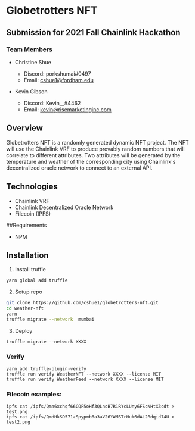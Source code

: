 # Globetrotters NFT

## Submission for 2021 Fall Chainlink Hackathon
### Team Members
- Christine Shue
  - Discord: porkshumai#0497
  - Email: cshue1@fordham.edu

- Kevin Gibson
  - Discord: Kevin__#4462
  - Email: kevin@risemarketinginc.com

## Overview
Globetrotters NFT is a randomly generated dynamic NFT project. The NFT will use the Chainlink VRF to produce provably random numbers that will correlate to different attributes. Two attributes will be generated by the temperature and weather of the corresponding city using Chainlink's decentralized oracle network to connect to an external API.

## Technologies
- Chainlink VRF
- Chainlink Decentralized Oracle Network
- Filecoin (IPFS)

##Requirements
- NPM


## Installation

1. Install truffle

```bash
yarn global add truffle
```

2. Setup repo

```bash
git clone https://github.com/cshue1/globetrotters-nft.git
cd weather-nft 
yarn
truffle migrate --network  mumbai
```

3. Deploy

```
truffle migrate --network XXXX
```

### Verify


```
yarn add truffle-plugin-verify
truffle run verify WeatherNFT --network XXXX --license MIT
truffle run verify WeatherFeed --network XXXX --license MIT
```

### Filecoin examples:
```
ipfs cat /ipfs/Qma6xchqf66CQF5oHf3QLnoB7R1RYcLUny6FScNHtX3cdt > test.png
ipfs cat /ipfs/QmdHkSD571zSpypmb6a3aV26YWMSTrHuk6dAL2Rdqid74U > test2.png
```
